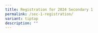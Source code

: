 ```yaml
---
title: Registration for 2024 Secondary 1
permalink: /sec-1-registration/
variant: tiptap
description: ""
---
```

<p></p>